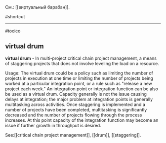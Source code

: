 См.: [[виртуальный барабан]].

#shortcut




<hr/>

#tocico

## virtual drum

<b>virtual drum</b> -  In multi-project critical chain project management, a means of staggering projects that does not involve leveling the load on a resource. 


Usage: The virtual drum could be a policy such as limiting the number of projects in execution at one time or limiting the number of projects being worked at a particular integration point, or a rule such as "release a new project each week."  An integration point or integration function can be also be used as a virtual drum.  Capacity generally is not the issue causing delays at integration; the major problem at integration points is generally multitasking across activities.  Once staggering is implemented and a number of projects have been completed, multitasking is significantly decreased and the number of projects flowing through the process increases.  At this point capacity of the integration function may become an issue if further growth in throughput is desired.




See:[[critical chain project management]], [[drum]], [[staggering]].
